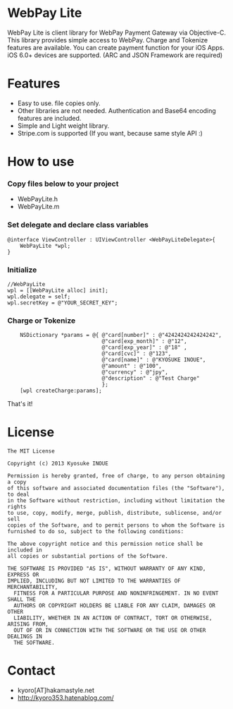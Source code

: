 # WebPay Lite
WebPay Lite is client library for WebPay Payment Gateway via Objective-C.
This library provides simple access to WebPay. Charge and Tokenize features are available. You can create payment function for your iOS Apps. iOS 6.0+ devices are supported. (ARC and JSON Framework are required)

# Features
- Easy to use. file copies only.
- Other libraries are not needed. Authentication and Base64 encoding features are included.
- Simple and Light weight library.
- Stripe.com is supported (If you want, because same style API :)

# How to use

### Copy files below to your project
- WebPayLite.h
- WebPayLite.m

### Set delegate and declare class variables
```
@interface ViewController : UIViewController <WebPayLiteDelegate>{
    WebPayLite *wpl;
}
```

### Initialize

```
//WebPayLite
wpl = [[WebPayLite alloc] init];
wpl.delegate = self;
wpl.secretKey = @"YOUR_SECRET_KEY";
```
### Charge or Tokenize

```
    NSDictionary *params = @{ @"card[number]" : @"4242424242424242",
                              @"card[exp_month]" : @"12",
                              @"card[exp_year]" : @"18" ,
                              @"card[cvc]" : @"123",
                              @"card[name]" : @"KYOSUKE INOUE",
                              @"amount" : @"100",
                              @"currency" : @"jpy",
                              @"description" : @"Test Charge"
                              };
    [wpl createCharge:params];
```

That's it!

# License
```
The MIT License

Copyright (c) 2013 Kyosuke INOUE

Permission is hereby granted, free of charge, to any person obtaining a copy
of this software and associated documentation files (the "Software"), to deal
in the Software without restriction, including without limitation the rights
to use, copy, modify, merge, publish, distribute, sublicense, and/or sell
copies of the Software, and to permit persons to whom the Software is
furnished to do so, subject to the following conditions:

The above copyright notice and this permission notice shall be included in
all copies or substantial portions of the Software.

THE SOFTWARE IS PROVIDED "AS IS", WITHOUT WARRANTY OF ANY KIND, EXPRESS OR
IMPLIED, INCLUDING BUT NOT LIMITED TO THE WARRANTIES OF MERCHANTABILITY,
  FITNESS FOR A PARTICULAR PURPOSE AND NONINFRINGEMENT. IN NO EVENT SHALL THE
  AUTHORS OR COPYRIGHT HOLDERS BE LIABLE FOR ANY CLAIM, DAMAGES OR OTHER
  LIABILITY, WHETHER IN AN ACTION OF CONTRACT, TORT OR OTHERWISE, ARISING FROM,
  OUT OF OR IN CONNECTION WITH THE SOFTWARE OR THE USE OR OTHER DEALINGS IN
  THE SOFTWARE.
```

# Contact
- kyoro[AT]hakamastyle.net
- <http://kyoro353.hatenablog.com/>

